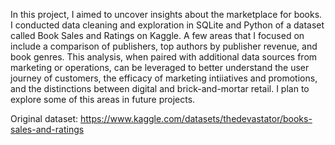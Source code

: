 In this project, I aimed to uncover insights about the marketplace for books. I conducted data cleaning and exploration in SQLite and Python of a dataset called Book Sales and Ratings on Kaggle. A few areas that I focused on include a comparison of publishers, top authors by publisher revenue, and book genres. This analysis, when paired with additional data sources from marketing or operations, can be leveraged to better understand the user journey of customers, the efficacy of marketing intiiatives and promotions, and the distinctions between digital and brick-and-mortar retail. I plan to explore some of this areas in future projects. 


Original dataset: https://www.kaggle.com/datasets/thedevastator/books-sales-and-ratings
